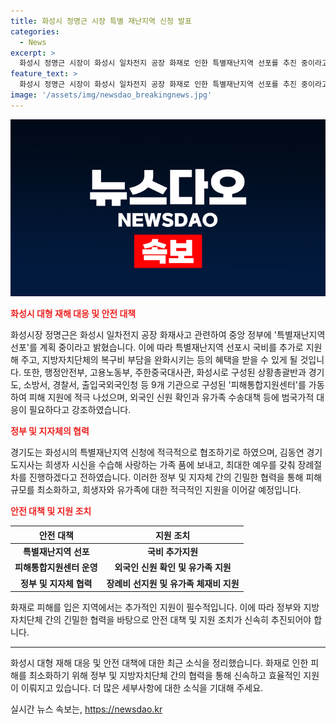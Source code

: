 ```yaml
---
title: 화성시 정명근 시장 특별 재난지역 신청 발표
categories:
  - News
excerpt: >
  화성시 정명근 시장이 화성시 일차전지 공장 화재로 인한 특별재난지역 선포를 추진 중이라고 발표했습니다. 시는 피해통합지원센터를 구축하여 유가족 및 사고 수습을 지원하고, 정부에 특별재난지역 선포 건의 및 유가족 지원 등을 검토하고 있습니다. 또한, 경기도는 화성시의 신청에 협조 의사를 밝히며, 김동연 경기도지사는 희생자에 대한 예우를 갖추겠다고 밝혔습니다. (총 149자)
feature_text: >
  화성시 정명근 시장이 화성시 일차전지 공장 화재로 인한 특별재난지역 선포를 추진 중이라고 발표했습니다. 시는 피해통합지원센터를 구축하여 유가족 및 사고 수습을 지원하고, 정부에 특별재난지역 선포 건의 및 유가족 지원 등을 검토하고 있습니다. 또한, 경기도는 화성시의 신청에 협조 의사를 밝히며, 김동연 경기도지사는 희생자에 대한 예우를 갖추겠다고 밝혔습니다. (총 149자)
image: '/assets/img/newsdao_breakingnews.jpg'
---
```


<p><img src="/assets/img/newsdao_breakingnews.jpg" alt="koreaapp 속보" /></p>

<p><b><span style="color: #ee2323;">화성시 대형 재해 대응 및 안전 대책</span></b></p>

<p data-ke-size="size16">화성시장 정명근은 화성시 일차전지 공장 화재사고 관련하여 중앙 정부에 '특별재난지역 선포'를 계획 중이라고 밝혔습니다. 이에 따라 특별재난지역 선포시 국비를 추가로 지원해 주고, 지방자치단체의 복구비 부담을 완화시키는 등의 혜택을 받을 수 있게 될 것입니다. 또한, 행정안전부, 고용노동부, 주한중국대사관, 화성시로 구성된 상황총괄반과 경기도, 소방서, 경찰서, 출입국외국인청 등 9개 기관으로 구성된 '피해통합지원센터'를 가동하여 피해 지원에 적극 나섰으며, 외국인 신원 확인과 유가족 수송대책 등에 범국가적 대응이 필요하다고 강조하였습니다.</p>

<p><b><span style="color: #ee2323;">정부 및 지자체의 협력</span></b></p>

<p data-ke-size="size16">경기도는 화성시의 특별재난지역 신청에 적극적으로 협조하기로 하였으며, 김동연 경기도지사는 희생자 시신을 수습해 사랑하는 가족 품에 보내고, 최대한 예우를 갖춰 장례절차를 진행하겠다고 전하였습니다. 이러한 정부 및 지자체 간의 긴밀한 협력을 통해 피해 규모를 최소화하고, 희생자와 유가족에 대한 적극적인 지원을 이어갈 예정입니다.</p>

<p><b><span style="color: #ee2323;">안전 대책 및 지원 조치</span></b></p>

<table>
<thead>
<tr>
<th>안전 대책</th>
<th>지원 조치</th>
</tr>
</thead>
<tbody>
<tr>
<td style="text-align: center; height: 17px;"><b>특별재난지역 선포</b></td>
<td style="text-align: center; height: 17px;"><b>국비 추가지원</b></td>
</tr>
<tr>
<td style="text-align: center; height: 17px;"><b>피해통합지원센터 운영</b></td>
<td style="text-align: center; height: 17px;"><b>외국인 신원 확인 및 유가족 지원</b></td>
</tr>
<tr>
<td style="text-align: center; height: 17px;"><b>정부 및 지자체 협력</b></td>
<td style="text-align: center; height: 17px;"><b>장례비 선지원 및 유가족 체재비 지원</b></td>
</tr>
</tbody>
</table>

<p data-ke-size="size16">화재로 피해를 입은 지역에서는 추가적인 지원이 필수적입니다. 이에 따라 정부와 지방자치단체 간의 긴밀한 협력을 바탕으로 안전 대책 및 지원 조치가 신속히 추진되어야 합니다.</p>

<hr>

<p data-ke-size="size16">화성시 대형 재해 대응 및 안전 대책에 대한 최근 소식을 정리했습니다. 화재로 인한 피해를 최소화하기 위해 정부 및 지방자치단체 간의 협력을 통해 신속하고 효율적인 지원이 이뤄지고 있습니다. 더 많은 세부사항에 대한 소식을 기대해 주세요.</p>
실시간 뉴스 속보는, <a href="https://newsdao.kr" rel="dofollow">https://newsdao.kr</a>


